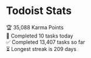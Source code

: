 
# Todoist Stats

<!-- TODO-IST:START -->
🏆  35,088 Karma Points           
🌸  Completed 10 tasks today           
✅  Completed 13,407 tasks so far           
⏳  Longest streak is 209 days
<!-- TODO-IST:END -->
